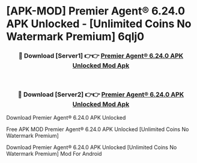 # [APK-MOD] Premier Agent® 6.24.0 APK Unlocked - [Unlimited Coins No Watermark Premium] 6qlj0



<div align="center">
<h3>🔴 Download [Server1] 👉👉 <a href="https://momento.my/?title=Premier_Agent®_6.24.0_APK_Unlocked">Premier Agent® 6.24.0 APK Unlocked Mod Apk</a></h3><br>

<h3>🔴 Download [Server2] 👉👉 <a href="https://momento.my/?title=Premier_Agent®_6.24.0_APK_Unlocked">Premier Agent® 6.24.0 APK Unlocked Mod Apk</a></h3>
</div>



Download Premier Agent® 6.24.0 APK Unlocked 

Free APK MOD Premier Agent® 6.24.0 APK Unlocked [Unlimited Coins No Watermark Premium]

Download Premier Agent® 6.24.0 APK Unlocked [Unlimited Coins No Watermark Premium] Mod For Android
